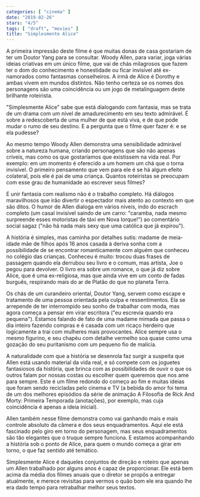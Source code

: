 ```yaml
---
categories: [ "cinema" ]
date: "2019-02-26"
stars: "4/5"
tags: [ "draft", "movies" ]
title: "Simplesmente Alice"
---
```

A primeira impressão deste filme é que muitas donas de casa gostariam
de ter um Doutor Yang para se consultar. Woody Allen, para variar, joga
várias ideias criativas em um único filme, que vai de chás milagrosos
que fazem ter o dom do conhecimento e honestidade ou ficar invisível até
ex-namorados como fantasmas conselheiros. A irmã de Alice é Dorothy
e ambas vivem em mundos distintos. Não tenho certeza se os nomes dos
personagens são uma coincidência ou um jogo de metalinguagem deste
brilhante roteirista.

"Simplesmente Alice" sabe que está dialogando com fantasia, mas se trata
de um drama com um nível de amadurecimento em seu texto admirável. É
sobre a redescoberta de uma mulher de que está viva, e de que pode
mudar o rumo de seu destino. E a pergunta que o filme quer fazer é:
e se ela pudesse?

Ao mesmo tempo Woody Allen demonstra uma sensibilidade admirável sobre
a natureza humana, criando personagens que são não apenas críveis,
mas como os que gostaríamos que existissem na vida real. Por exemplo:
em um momento é oferecido a um homem um chá que o torna invisível. O
primeiro pensamento que vem para ele é se há algum efeito colateral,
pois ele é pai de uma criança. Quantos roteiristas se preocupam com
esse grau de humanidade ao escrever seus filmes?

E unir fantasia com realismo não é o trabalho completo. Há diálogos
maravilhosos que irão divertir o espectador mais atento ao contexto
em que são ditos. O humor de Allen dialoga em vários níveis, indo
do escrach completo (um casal invisível saindo de um carro: "caramba,
nada mesmo surpreende esses motoristas de táxi em Nova Iorque!") ao
comentário social sagaz ("não há nada mais sexy que uma católica
que já expirou").

A história é simples, mas caminha por detalhes sutis: madame de
meia-idade mãe de filhos após 16 anos casada à deriva sonha com a
possibilidade de se encontrar romanticamente com alguém que conheceu no
colégio das crianças. Conheceu é muito: trocou duas frases de passagem
quando ela derrubou seu livro e o comum, mas artista, Joe o pegou para
devolver. O livro era sobre um romance, o que já diz sobre Alice, que
é uma ex-religiosa, mas que ainda vive em um conto de fadas burguês,
respirando mais do ar de Platão do que no planeta Terra.

Os chás de um curandeiro oriental, Doutor Yang, servem como escape e
tratamento de uma pessoa orientada pela culpa e ressentimentos. Ela
se arrepende de ter interrompido seu sonho de trabalhar com moda,
mas agora começa a pensar em virar escritora ("eu escrevia quando
era pequena"). Estamos falando de fato de uma madame mimada que passa
o dia inteiro fazendo compras e é casada com um ricaço herdeiro que
logicamente a trai com mulheres mais provocantes. Alice sempre usa o
mesmo figurino, e seu chapéu com detalhe vermelho soa quase como uma
gozação do seu puritanismo com um pequeno fio de malícia.

A naturalidade com que a história se desenrola faz surgir a suspeita que
Allen está usando material da vida real, e só compete com os joguetes
fantasiosos da história, que brinca com as possibilidades de ouvir o que
os outros falam por nossas costas ou escolher quem queremos que nos ame
para sempre. Este é um filme redondo do começo ao fim e muitas ideias
que foram sendo recicladas pelo cinema e TV (a bebida do amor foi tema
de um dos melhores episódios da série de animação A Filosofia de
Rick And Morty: Primeira Temporada (anotações), por exemplo, mas cuja
coincidência é apenas a ideia inicial).

Allen também nesse filme demonstra como vai ganhando mais e mais
controle absoluto da câmera e dos seus enquadramentos. Aqui ele está
fascinado pelo giro em torno do personagem, mas seus enquadramentos são
tão elegantes que o truque sempre funciona. E estamos acompanhando a
história sob o ponto de Alice, para quem o mundo começa a girar em
torno, o que faz sentido até temático.

Simplesmente Alice é daqueles conjuntos de direção e roteiro que
apenas um Allen trabalhado por alguns anos é capaz de proporcionar. Ele
está bem acima da média dos filmes anuais que o diretor se propõs a
entregar atualmente, e merece revisitas para vermos o quão bom ele era
quando lhe era dado tempo para retrabalhar melhor seus textos.
